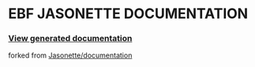 # EBF JASONETTE DOCUMENTATION

### [View generated documentation](https://ebf.github.io/jasonette-documentation)

forked from [Jasonette/documentation](https://github.com/Jasonette/documentation)
